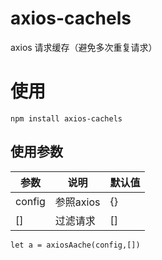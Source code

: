 # axios-cachels
axios 请求缓存（避免多次重复请求）

# 使用


```
npm install axios-cachels
```

## 使用参数

| 参数 | 说明 | 默认值 |
| ------ | ------ | ------ |
| config | 参照axios | {} |
| [] | 过滤请求 | [] |



```
let a = axiosAache(config,[])

```
